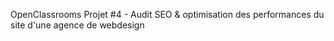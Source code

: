 OpenClassrooms Projet #4 - Audit SEO & optimisation des performances du site d'une agence de webdesign
